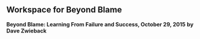 ## Workspace for Beyond Blame
**Beyond Blame: Learning From Failure and Success, October 29, 2015**
**by Dave Zwieback**